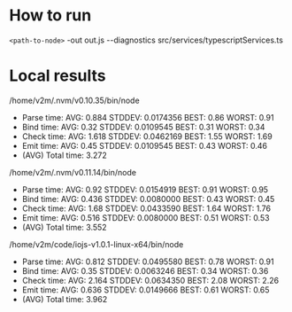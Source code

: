 # How to run
`<path-to-node>` -out out.js --diagnostics src/services/typescriptServices.ts

# Local results
/home/v2m/.nvm/v0.10.35/bin/node
- Parse time: 	AVG:	0.884	STDDEV:	0.0174356	BEST:	0.86	WORST:	0.91
- Bind time:	AVG:	0.32	STDDEV:	0.0109545	BEST:	0.31	WORST:	0.34
- Check time:	AVG:	1.618	STDDEV:	0.0462169	BEST:	1.55	WORST:	1.69
- Emit time:	AVG:	0.45	STDDEV:	0.0109545	BEST:	0.43	WORST:	0.46
- (AVG) Total time:	3.272

/home/v2m/.nvm/v0.11.14/bin/node
- Parse time: 	AVG:	0.92	STDDEV:	0.0154919	BEST:	0.91	WORST:	0.95
- Bind time:	AVG:	0.436	STDDEV:	0.0080000	BEST:	0.43	WORST:	0.45
- Check time:	AVG:	1.68	STDDEV:	0.0433590	BEST:	1.64	WORST:	1.76
- Emit time:	AVG:	0.516	STDDEV:	0.0080000	BEST:	0.51	WORST:	0.53
- (AVG) Total time:	3.552

/home/v2m/code/iojs-v1.0.1-linux-x64/bin/node
- Parse time: 	AVG:	0.812	STDDEV:	0.0495580	BEST:	0.78	WORST:	0.91
- Bind time:	AVG:	0.35	STDDEV:	0.0063246	BEST:	0.34	WORST:	0.36
- Check time:	AVG:	2.164	STDDEV:	0.0634350	BEST:	2.08	WORST:	2.26
- Emit time:	AVG:	0.636	STDDEV:	0.0149666	BEST:	0.61	WORST:	0.65
- (AVG) Total time:	3.962